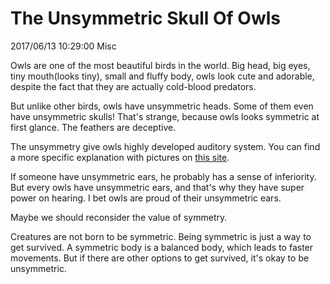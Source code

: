 # The Unsymmetric Skull Of Owls
2017/06/13 10:29:00
Misc


Owls are one of the most beautiful birds in the world. Big head, big eyes, tiny mouth(looks tiny), small and fluffy body, owls look cute and adorable, despite the fact that they are actually cold-blood predators.

But unlike other birds, owls have unsymmetric heads. Some of them even have unsymmetric skulls! That's strange, because owls looks symmetric at first glance. The feathers are deceptive.

The unsymmetry give owls highly developed auditory system. You can find a more specific explanation with pictures on [this site][info].

If someone have unsymmetric ears, he probably has a sense of inferiority. But every owls have unsymmetric ears, and that's why they have super power on hearing. I bet owls are proud of their unsymmetric ears.

Maybe we should reconsider the value of symmetry.

Creatures are not born to be symmetric. Being symmetric is just a way to get survived. A symmetric body is a balanced body, which leads to faster movements. But if there are other options to get survived, it's okay to be unsymmetric.


[info]: http://www.owlpages.com/owls/articles.php?a=6

